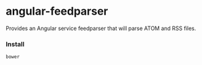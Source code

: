 angular-feedparser
==================
Provides an Angular service feedparser that will parse ATOM and RSS files.

### Install

`bower`
